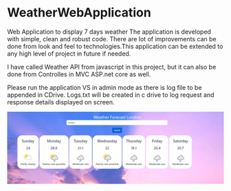 # WeatherWebApplication
Web Application to display 7 days weather The application is developed with simple, clean and robust code. There are lot of improvements can be done from look and feel to technologies.This application can be extended to any high level of project in future if needed.

I have called Weather API from javascript in this project, but it can also be done from Controlles in MVC ASP.net core as well.

Please run the application VS in admin mode as there is log file to be appended in CDrive.
Logs.txt will be created in c drive to log request and response details displayed on screen.


![Screenshot](WebScreenshot.PNG)
